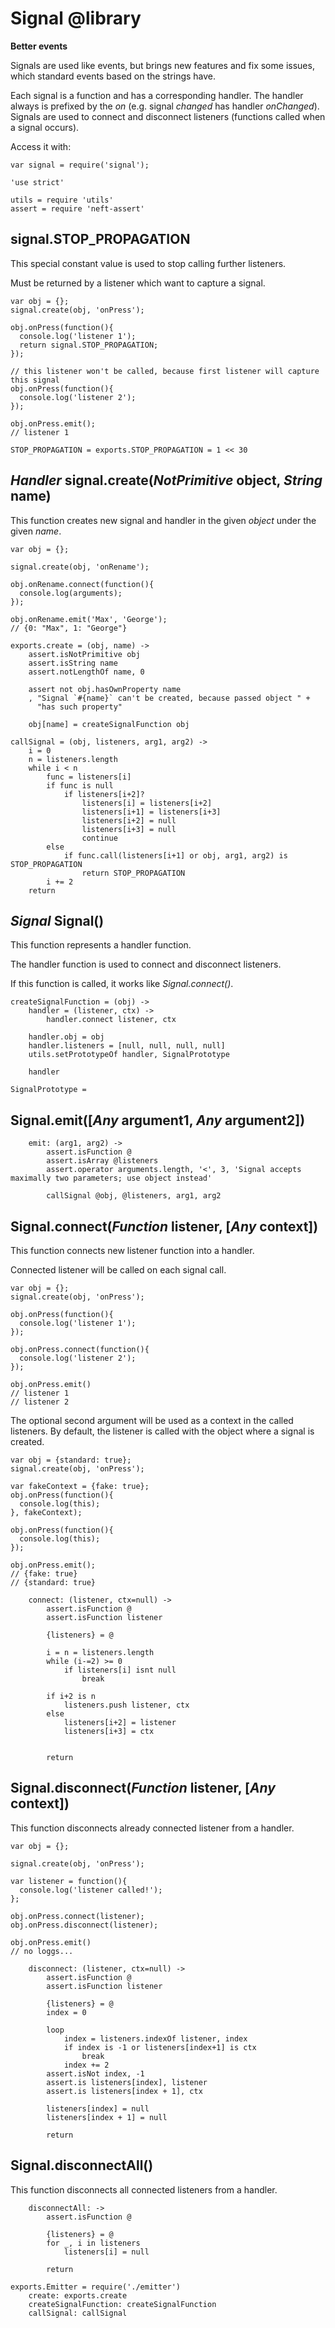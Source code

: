 Signal @library
======

**Better events**

Signals are used like events, but brings new features and fix some issues, which
standard events based on the strings have.

Each signal is a function and has a corresponding handler.
The handler always is prefixed by the *on* (e.g. signal *changed* has handler *onChanged*).
Signals are used to connect and disconnect listeners (functions called when a signal occurs).

Access it with:
```
var signal = require('signal');
```

	'use strict'

	utils = require 'utils'
	assert = require 'neft-assert'

signal.STOP_PROPAGATION
-----------------------

This special constant value is used to stop calling further listeners.

Must be returned by a listener which want to capture a signal.

```
var obj = {};
signal.create(obj, 'onPress');

obj.onPress(function(){
  console.log('listener 1');
  return signal.STOP_PROPAGATION;
});

// this listener won't be called, because first listener will capture this signal
obj.onPress(function(){
  console.log('listener 2');
});

obj.onPress.emit();
// listener 1
```

	STOP_PROPAGATION = exports.STOP_PROPAGATION = 1 << 30

*Handler* signal.create(*NotPrimitive* object, *String* name)
-------------------------------------------------------------

This function creates new signal and handler in the given *object* under the given *name*.

```
var obj = {};

signal.create(obj, 'onRename');

obj.onRename.connect(function(){
  console.log(arguments);
});

obj.onRename.emit('Max', 'George');
// {0: "Max", 1: "George"}
```

	exports.create = (obj, name) ->
		assert.isNotPrimitive obj
		assert.isString name
		assert.notLengthOf name, 0

		assert not obj.hasOwnProperty name
		, "Signal `#{name}` can't be created, because passed object " +
		  "has such property"

		obj[name] = createSignalFunction obj

	callSignal = (obj, listeners, arg1, arg2) ->
		i = 0
		n = listeners.length
		while i < n
			func = listeners[i]
			if func is null
				if listeners[i+2]?
					listeners[i] = listeners[i+2]
					listeners[i+1] = listeners[i+3]
					listeners[i+2] = null
					listeners[i+3] = null
					continue
			else
				if func.call(listeners[i+1] or obj, arg1, arg2) is STOP_PROPAGATION
					return STOP_PROPAGATION
			i += 2
		return

*Signal* Signal()
-------------------

This function represents a handler function.

The handler function is used to connect and disconnect listeners.

If this function is called, it works like *Signal.connect()*.

	createSignalFunction = (obj) ->
		handler = (listener, ctx) ->
			handler.connect listener, ctx

		handler.obj = obj
		handler.listeners = [null, null, null, null]
		utils.setPrototypeOf handler, SignalPrototype

		handler

	SignalPrototype =

Signal.emit([*Any* argument1, *Any* argument2])
-----------------------------------------------

		emit: (arg1, arg2) ->
			assert.isFunction @
			assert.isArray @listeners
			assert.operator arguments.length, '<', 3, 'Signal accepts maximally two parameters; use object instead'

			callSignal @obj, @listeners, arg1, arg2

Signal.connect(*Function* listener, [*Any* context])
----------------------------------------------------

This function connects new listener function into a handler.

Connected listener will be called on each signal call.

```
var obj = {};
signal.create(obj, 'onPress');

obj.onPress(function(){
  console.log('listener 1');
});

obj.onPress.connect(function(){
  console.log('listener 2');
});

obj.onPress.emit()
// listener 1
// listener 2
```

The optional second argument will be used as a context in the called listeners.
By default, the listener is called with the object where a signal is created.

```
var obj = {standard: true};
signal.create(obj, 'onPress');

var fakeContext = {fake: true};
obj.onPress(function(){
  console.log(this);
}, fakeContext);

obj.onPress(function(){
  console.log(this);
});

obj.onPress.emit();
// {fake: true}
// {standard: true}
```

		connect: (listener, ctx=null) ->
			assert.isFunction @
			assert.isFunction listener

			{listeners} = @

			i = n = listeners.length
			while (i-=2) >= 0
				if listeners[i] isnt null
					break

			if i+2 is n
				listeners.push listener, ctx
			else
				listeners[i+2] = listener
				listeners[i+3] = ctx


			return

Signal.disconnect(*Function* listener, [*Any* context])
-------------------------------------------------------

This function disconnects already connected listener from a handler.

```
var obj = {};

signal.create(obj, 'onPress');

var listener = function(){
  console.log('listener called!');
};

obj.onPress.connect(listener);
obj.onPress.disconnect(listener);

obj.onPress.emit()
// no loggs...
```

		disconnect: (listener, ctx=null) ->
			assert.isFunction @
			assert.isFunction listener

			{listeners} = @
			index = 0

			loop
				index = listeners.indexOf listener, index
				if index is -1 or listeners[index+1] is ctx
					break
				index += 2
			assert.isNot index, -1
			assert.is listeners[index], listener
			assert.is listeners[index + 1], ctx

			listeners[index] = null
			listeners[index + 1] = null

			return

Signal.disconnectAll()
----------------------

This function disconnects all connected listeners from a handler.

		disconnectAll: ->
			assert.isFunction @

			{listeners} = @
			for _, i in listeners
				listeners[i] = null

			return

	exports.Emitter = require('./emitter')
		create: exports.create
		createSignalFunction: createSignalFunction
		callSignal: callSignal
